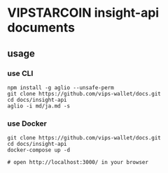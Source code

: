 # VIPSTARCOIN insight-api documents

## usage

### use CLI

```
npm install -g aglio --unsafe-perm
git clone https://github.com/vips-wallet/docs.git
cd docs/insight-api
aglio -i md/ja.md -s
```

### use Docker

```
git clone https://github.com/vips-wallet/docs.git
cd docs/insight-api
docker-compose up -d

# open http://localhost:3000/ in your browser
```
